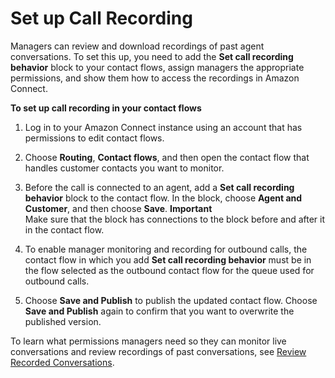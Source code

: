 # Set up Call Recording<a name="set-up-recordings"></a>

Managers can review and download recordings of past agent conversations\. To set this up, you need to add the **Set call recording behavior** block to your contact flows, assign managers the appropriate permissions, and show them how to access the recordings in Amazon Connect\. 

**To set up call recording in your contact flows**

1. Log in to your Amazon Connect instance using an account that has permissions to edit contact flows\.

1. Choose **Routing**, **Contact flows**, and then open the contact flow that handles customer contacts you want to monitor\. 

1. Before the call is connected to an agent, add a **Set call recording behavior** block to the contact flow\. In the block, choose **Agent and Customer**, and then choose **Save**\.
**Important**  
Make sure that the block has connections to the block before and after it in the contact flow\.

1. To enable manager monitoring and recording for outbound calls, the contact flow in which you add **Set call recording behavior** must be in the flow selected as the outbound contact flow for the queue used for outbound calls\.

1. Choose **Save and Publish** to publish the updated contact flow\. Choose **Save and Publish** again to confirm that you want to overwrite the published version\.

To learn what permissions managers need so they can monitor live conversations and review recordings of past conversations, see [Review Recorded Conversations](recordings.md)\.